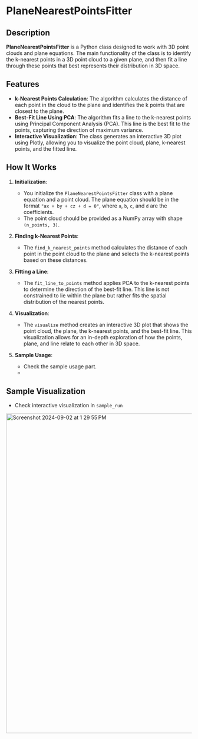# PlaneNearestPointsFitter

## Description

**PlaneNearestPointsFitter** is a Python class designed to work with 3D point clouds and plane equations. The main functionality of the class is to identify the k-nearest points in a 3D point cloud to a given plane, and then fit a line through these points that best represents their distribution in 3D space.

## Features

- **k-Nearest Points Calculation**: The algorithm calculates the distance of each point in the cloud to the plane and identifies the k points that are closest to the plane.
- **Best-Fit Line Using PCA**: The algorithm fits a line to the k-nearest points using Principal Component Analysis (PCA). This line is the best fit to the points, capturing the direction of maximum variance.
- **Interactive Visualization**: The class generates an interactive 3D plot using Plotly, allowing you to visualize the point cloud, plane, k-nearest points, and the fitted line.

## How It Works

1. **Initialization**: 
   - You initialize the `PlaneNearestPointsFitter` class with a plane equation and a point cloud. The plane equation should be in the format `"ax + by + cz + d = 0"`, where `a`, `b`, `c`, and `d` are the coefficients.
   - The point cloud should be provided as a NumPy array with shape `(n_points, 3)`.

2. **Finding k-Nearest Points**:
   - The `find_k_nearest_points` method calculates the distance of each point in the point cloud to the plane and selects the k-nearest points based on these distances.

3. **Fitting a Line**:
   - The `fit_line_to_points` method applies PCA to the k-nearest points to determine the direction of the best-fit line. This line is not constrained to lie within the plane but rather fits the spatial distribution of the nearest points.

4. **Visualization**:
   - The `visualize` method creates an interactive 3D plot that shows the point cloud, the plane, the k-nearest points, and the best-fit line. This visualization allows for an in-depth exploration of how the points, plane, and line relate to each other in 3D space.

5. **Sample Usage**:
   - Check the sample usage part.
   - 
## Sample Visualization
- Check interactive visualization in ```sample_run```
<img width="865" alt="Screenshot 2024-09-02 at 1 29 55 PM" src="https://github.com/user-attachments/assets/5851ea68-e4e8-4b49-9ffc-edbb47405f4d">
